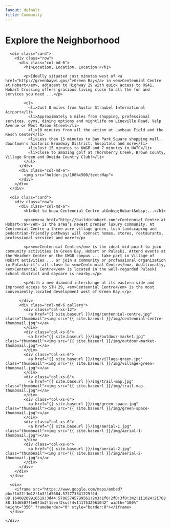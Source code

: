 ```yaml
---
layout: default
title: Community
---
```


<div class="container">
  <div class="row">
    <div class="col-md-8 center-block">
      <div class="card header-card">
        <h1>Explore the Neighborhood</h1>
      </div>
    </div>
    <div class="col-md-12">
      
      <div class="card">
        <div class="row">
          <div class="col-md-6">
            <h1>Location, Location, Location!</h1>
            
            <p>Ideally situated just minutes west of <a href="http://greenbaywi.gov/">Green Bay</a> in <em>Centennial Centre at Hobart</em>, adjacent to Highway 29 with quick access to US41, Hobart Crossing offers gracious living close to all the fun and services you need ...</p>
            
            <ul>
              <li>Just 8 miles from Austin Straubel International Airport</li>
              <li>Approximately 5 miles from shopping, professional services, gyms, dining options and nightlife on Lineville Road, Velp Avenue or West Mason Street</li>
              <li>10 minutes from all the action at Lambeau Field and the Resch Center</li>
              <li>Less than 15 minutes to Bay Park Square shopping mall, downtown’s historic Broadway District, hospitals and more</li>
              <li>Just 15 minutes to UWGB and 7 minutes to NWTC</li>
              <li>Close to amazing golf at Thornberry Creek, Brown County, Village Green and Oneida Country Club!</li>
            </ul>
          </div>
          <div class="col-md-6">
            <img src="holder.js/100%x500/text:Map">
          </div>
        </div>
      </div>
      
      <div class="card">
        <div class="row">
          <div class="col-md-6">
            <h1>Get to know Centennial Centre at&nbsp;Hobart&nbsp;...</h1>
            
            <p><em><a href="http://buildinhobart.com">Centennial Centre at Hobart</a></em> is the area’s newest premier luxury community. At Centennial Centre a three-acre village green, lush landscaping and pedestrian-friendly pathways will connect homes, stores, restaurants, professional services and more!</p>

            <p><em>Centennial Centre</em> is the ideal mid-point to join community activities in Green Bay, Hobart or Pulaski. Attend events at the Weidner Center on the UWGB campus ... take part in Village of Hobart activities ... or join a community or professional organization in Pulaski—it’s all close to <em>Centennial Centre</em>. Additionally, <em>Centennial Centre</em> is located in the well-regarded Pulaski school district and daycare is nearby.</p>

            <p>With a new diamond interchange at its eastern side and improved access to STH 29, <em>Centennial Centre</em> is the most conveniently located development west of Green Bay.</p>
            
          </div>
          <div class="col-md-6 gallery">
            <div class="col-xs-12">
              <a href="{{ site.baseurl }}/img/centennial-centre.jpg" class="thumbnail"><img src="{{ site.baseurl }}/img/centennial-centre-thumbnail.jpg"></a>
            </div>
            <div class="col-xs-6">
              <a href="{{ site.baseurl }}/img/outdoor-market.jpg" class="thumbnail"><img src="{{ site.baseurl }}/img/outdoor-market-thumbnail.jpg"></a>
            </div>
            <div class="col-xs-6">
              <a href="{{ site.baseurl }}/img/village-green.jpg" class="thumbnail"><img src="{{ site.baseurl }}/img/village-green-thumbnail.jpg"></a>
            </div>
            <div class="col-xs-6">
              <a href="{{ site.baseurl }}/img/trail-map.jpg" class="thumbnail"><img src="{{ site.baseurl }}/img/trail-map-thumbnail.jpg"></a>
            </div>
            <div class="col-xs-6">
              <a href="{{ site.baseurl }}/img/green-space.jpg" class="thumbnail"><img src="{{ site.baseurl }}/img/green-space-thumbnail.jpg"></a>
            </div>
            <div class="col-xs-6">
              <a href="{{ site.baseurl }}/img/aerial-1.jpg" class="thumbnail"><img src="{{ site.baseurl }}/img/aerial-1-thumbnail.jpg"></a>
            </div>
            <div class="col-xs-6">
              <a href="{{ site.baseurl }}/img/aerial-2.jpg" class="thumbnail"><img src="{{ site.baseurl }}/img/aerial-2-thumbnail.jpg"></a>
            </div>
          </div>
        </div>
      </div>
      
      <div>
        <iframe src="https://www.google.com/maps/embed?pb=!1m22!1m12!1m3!1d5684.577773341225!2d-88.16408209916519!3d44.57065745789561!2m3!1f0!2f0!3f0!3m2!1i1024!2i768!4f13.1!4m7!1i0!3e1!4m0!4m3!3m2!1d44.5672944!2d-88.1646507!5e0!3m2!1sen!2sus!4v1417532961042" width="100%" height="350" frameborder="0" style="border:0"></iframe>
      </div>
      
    </div>
  </div>
</div>


